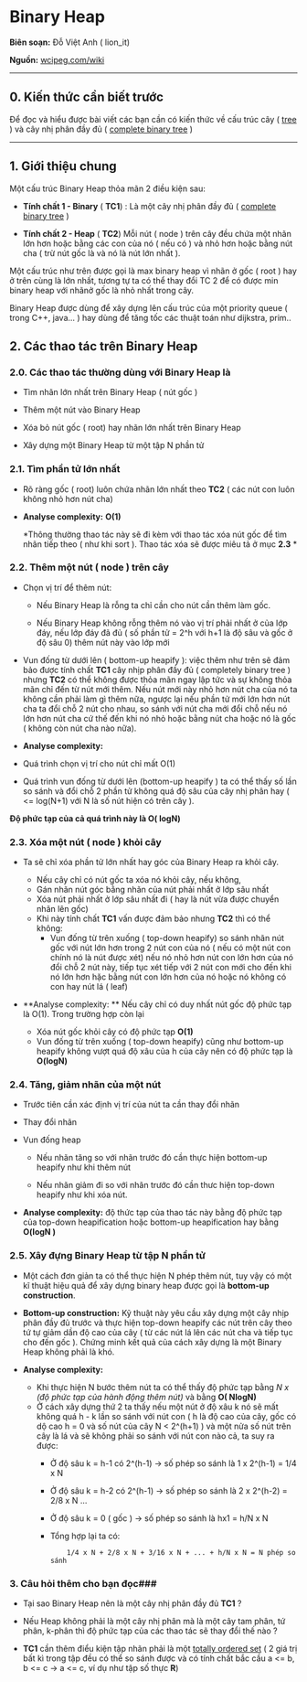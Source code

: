 # Binary Heap

**Biên soạn:** Đỗ Việt Anh ( lion_it)

**Nguồn:** [wcipeg.com/wiki](http://wcipeg.com/wiki/Binary_heap)

---- 

## 0. Kiến thức cần biết trước

Để đọc và hiểu được bài viết các bạn cần có kiến thức về cấu trúc cây ( [tree](http://wcipeg.com/wiki/Tree) ) và cây nhị phân đầy đủ ( [complete binary tree](http://wcipeg.com/wiki/Tree#Binary_and_k-ary_trees) )

----

## 1. Giới thiệu chung
Một cấu trúc Binary Heap thỏa mãn 2 điều kiện sau:

   * **Tính chất 1 - Binary** ( **TC1**) : Là một cây nhị phân đầy đủ ( [complete binary tree](http://wcipeg.com/wiki/Tree#Binary_and_k-ary_trees) )

   * **Tính chất 2 - Heap** ( **TC2**) Mỗi nút ( node ) trên cây đều chứa một nhãn lớn hơn hoặc bằng các con của nó ( nếu có ) và nhỏ hơn hoặc bằng nút cha ( trừ nút gốc là và nó là nút lớn nhất ).

Một cấu trúc như trên được gọi là max binary heap vì nhãn ở gốc ( root ) hay ở trên cùng là lớn nhất, tương tự ta có thể thay đổi TC 2 để có được min binary heap với nhãnở gốc là nhỏ nhất trong cây.

Binary Heap được dùng để xây dựng lên cấu trúc của một priority queue ( trong C++, java... ) hay dùng để tăng tốc các thuật toán như dijkstra, prim..

## 2. Các thao tác trên Binary Heap

### 2.0. Các thao tác thường dùng với Binary Heap là 

* Tìm nhãn lớn nhất trên Binary Heap ( nút gốc )

* Thêm một nút vào Binary Heap

* Xóa bỏ nút gốc ( root) hay nhãn lớn nhất trên Binary Heap

* Xây dựng một Binary Heap từ một tập N phần tử


### 2.1. Tìm phần tử lớn nhất

* Rõ ràng gốc ( root) luôn chứa nhãn lớn nhất theo **TC2** ( các nút con luôn không nhỏ hơn nút cha) 

* **Analyse complexity:** **O(1)**

  *Thông thường thao tác này sẽ đi kèm với thao tác xóa nút gốc để tìm nhãn tiếp theo ( như khi sort ). Thao tác xóa sẽ được miêu tả ở mục **2.3** *


### 2.2. Thêm một nút ( node ) trên cây
* Chọn vị trí để thêm nút:

    * Nếu Binary Heap là rỗng ta chỉ cần cho nút cần thêm làm gốc.

    * Nếu Binary Heap không rỗng thêm nó vào vị trí phải nhất ở của lớp đáy, nếu lớp đáy đã đủ ( số phần tử = 2^h với h+1 là độ sâu và gốc ở độ sâu 0) thêm nút này vào lớp mới

* Vun đống từ dưới lên ( bottom-up heapify ): việc thêm như trên sẽ đảm bảo được tính chất **TC1** cây nhịp phân đầy đủ ( completely binary tree ) nhưng **TC2** có thể không được thỏa mãn ngay lập tức và sự không thỏa mãn chỉ đến từ nút mới thêm. Nếu nút mới này nhỏ hơn nút cha của nó ta không cần phải làm gì thêm nữa, ngược lại nếu phần tử mới lớn hơn nút cha ta đổi chỗ 2 nút cho nhau, so sánh với nút cha mới đổi chỗ nếu nó lớn hơn nút cha cứ thế đến khi nó nhỏ hoặc bằng nút cha hoặc nó là gốc ( không còn nút cha nào nữa).

* **Analyse complexity:** 
 * Quá trình chọn vị trí cho nút chỉ mất O(1)
 * Quá trình vun đống từ dưới lên (bottom-up heapify ) ta có thể thấy số lần so sánh và đổi chỗ 2 phần tử không quá độ sâu của cây nhị phân hay ( <= log(N+1) với N là số nút hiện có trên cây ). 
 
 **Độ phức tạp của cả quá trình này là O( logN)**

### 2.3. Xóa một nút ( node ) khỏi cây

* Ta sẽ chỉ xóa phần tử lớn nhất hay góc của Binary Heap ra khỏi cây. 
     * Nếu cây chỉ có nút gốc ta xóa nó khỏi cây, nếu không,
     * Gán nhãn nút góc bằng nhãn của nút phải nhất ở lớp sâu nhất
     * Xóa nút phải nhất ở lớp sâu nhất đi ( hay là nút vừa được chuyển nhãn lên gốc)
     * Khi này tính chất **TC1** vấn được đảm bảo nhưng **TC2** thì có thể không:
        * Vun đống từ trên xuống ( top-down heapify) 
so sánh nhãn nút gốc với nút lớn hơn trong 2 nút con của nó ( nếu có một nút con chính nó là nút được xét) nếu nó nhỏ hơn nút con lớn hơn của nó đổi chỗ 2 nút này, tiếp tục xét tiếp với 2 nút con mới cho đến khi nó lớn hơn hặc bằng nút con lớn hơn của nó hoặc nó không có con hay nút lá ( leaf)

* **Analyse complexity: ** Nếu cây chỉ có duy nhất nút gốc độ phức tạp là O(1). Trong trường hợp còn lại 
    * Xóa nút gốc khỏi cây có độ phức tạp **O(1)**
    * Vun đống từ trên xuống ( top-down heapify) cũng như bottom-up heapify không vượt quá độ xâu của h của cây nên có độ phức tạp là **O(logN)**


### 2.4. Tăng, giảm nhãn của một nút

* Trước tiên cần xác định vị trí của nút ta cần thay đổi nhãn
* Thay đổi nhãn
* Vun đống heap
    * Nếu nhãn tăng so với nhãn trước đó cần thực hiện bottom-up heapify như khi thêm nút
 
    * Nếu nhãn giảm đi so với nhãn trước đó cần thưc hiện top-down heapify như khi xóa nút.


* **Analyse complexity:** độ thức tạp của thao tác này bằng độ phức tạp của top-down heapification hoặc bottom-up heapification hay bằng **O(logN )**


### 2.5. Xây đựng Binary Heap từ tập N phần tử

* Một cách đơn giản ta có thể thực hiện N phép thêm nút, tuy vậy có một kĩ thuật hiệu quả để xây dựng binary heap được gọi là **bottom-up construction**.
* **Bottom-up construction:** Kỹ thuật này yêu cầu xây dựng một cây nhịp phân đầy đủ trước và thực hiện top-down heapify các nút trên cây theo tứ tự giảm dần độ cao của cây ( từ các nút lá lên các nút cha và tiếp tục cho đến gốc ). Chứng minh kết quả của cách xây dựng là một Binary Heap không phải là khó.

* **Analyse complexity:**

   * Khi thực hiện N bước thêm nút ta có thể thấy độ phức tạp bằng *N x (độ phức tạp của hành động thêm nút)*  và bằng **O( NlogN)**
   * Ở cách xây dựng thứ 2 ta thấy nếu một nút ở độ xâu k nó sẽ mất không quá h - k lần so sánh với nút con ( h là độ cao của cây, gốc có dộ cao h = 0 và số nút của cây N < 2^(h+1) ) và một nửa số nút trên cây là lá và sẽ không phải so sánh với nút con nào cả, ta suy ra được:
      * Ở độ sâu k = h-1 có 2^(h-1) -> số phép so sánh là 1 x 2^(h-1) = 1/4 x N
      * Ở độ sâu k = h-2 có 2^(h-1) -> số phép so sánh là 2 x 2^(h-2) = 2/8 x N
    ...
      * Ở độ sâu k = 0 ( gốc ) -> số phép so sánh là hx1 = h/N x N

      * Tổng hợp lại ta có:
   
                1/4 x N + 2/8 x N + 3/16 x N + ... + h/N x N = N phép so sánh

### 3. Câu hỏi thêm cho bạn đọc###

* Tại sao Binary Heap nên là một cây nhị phân đầy đủ **TC1** ?

* Nếu Heap không phải là một cây nhị phân mà là một cây tam phân, tứ phân, k-phân thì độ phức tạp của các thao tác sẽ thay đổi thế nào ?

* **TC1** cần thêm điểu kiện tập nhãn phải là một [totally ordered set](http://wcipeg.com/wiki/Partial_order#Total_order) ( 2 giá trị bất kì trong tập đều có thể so sánh được và có tính chất bắc cầu a <= b, b <= c -> a <= c, ví dụ như tập số thực **R**)
